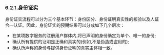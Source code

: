 ### 6.2.1.身份证实

身份证实流程可以分为三个基本环节：身份区分、身份证明真实性的核验以及人证合一认证。因此，身份证实的预期结果可以分成如下几个层次：

* 在某项数字服务的注册用户群体内,将已声明的身份确定为单个、唯一的身份;
* 确认所有提供的证明是正确和真实的\(例如,不是伪造或盗用的\);
* 确认所声称的身份与提供身份证明的真实主体相一致。



